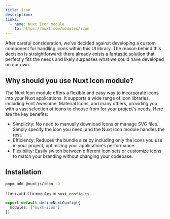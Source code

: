 ```yaml
---
title: Icon
description:
links:
  - name: Nuxt Icon module
    to: https://nuxt.com/modules/icon
---
```


After careful consideration, we've decided against developing a custom component for handling icons within this UI library. The reason behind this decision is straightforward: there already exists a [fantastic solution](https://nuxt.com/modules/icon) that perfectly fits the needs and likely surpasses what we could have developed on our own.

## Why should you use Nuxt Icon module?

The Nuxt Icon module offers a flexible and easy way to incorporate icons into your Nuxt applications. It supports a wide range of icon libraries, including Font Awesome, Material Icons, and many others, providing you with a vast selection of icons to choose from for your project's needs. Here are the key benefits:

- Simplicity: No need to manually download icons or manage SVG files. Simply specify the icon you need, and the Nuxt Icon module handles the rest.
- Efficiency: Reduces the bundle size by including only the icons you use in your project, optimizing your application's performance.
- Flexibility: Easily switch between different icon sets or customize icons to match your branding without changing your codebase.

## Installation

```bash
pnpm add @nuxtjs/icon -D
```

Then add it to `modules` in `nuxt.config.ts`.

```typescript
export default defineNuxtConfig({
  modules: ['nuxt-icon']
})
```
